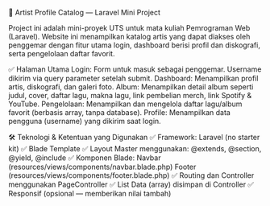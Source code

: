 🎤 Artist Profile Catalog — Laravel Mini Project

Project ini adalah mini-proyek UTS untuk mata kuliah Pemrograman Web (Laravel).
Website ini menampilkan katalog artis yang dapat diakses oleh penggemar dengan fitur utama login, dashboard berisi profil dan diskografi, serta pengelolaan daftar favorit.

✅ Halaman Utama
Login:
Form untuk masuk sebagai penggemar. Username dikirim via query parameter setelah submit.
Dashboard:
Menampilkan profil artis, diskografi, dan galeri foto.
Album:
Menampilkan detail album seperti judul, cover, daftar lagu, makna lagu, link pembelian merch, link Spotify & YouTube.
Pengelolaan:
Menampilkan dan mengelola daftar lagu/album favorit (berbasis array, tanpa database).
Profile:
Menampilkan data pengguna (username) yang dikirim saat login.

🛠️ Teknologi & Ketentuan yang Digunakan
✅ Framework: Laravel (no starter kit)
✅ Blade Template
✅ Layout Master menggunakan:
@extends, @section, @yield, @include
✅ Komponen Blade:
Navbar (resources/views/components/navbar.blade.php)
Footer (resources/views/components/footer.blade.php)
✅ Routing dan Controller menggunakan PageController
✅ List Data (array) disimpan di Controller
✅ Responsif (opsional — memberikan nilai tambah)
